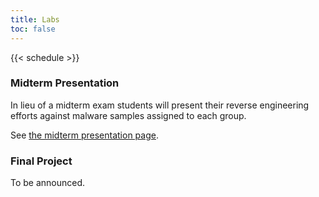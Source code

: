```yaml
---
title: Labs
toc: false
---
```


{{< schedule >}}

### Midterm Presentation

In lieu of a midterm exam students will present their reverse engineering
efforts against malware samples assigned to each group.

See [the midterm presentation page](/schedule/week-08/).

### Final Project

To be announced.
